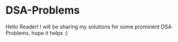 # DSA-Problems

Hello Reader! 
I will be sharing my solutions for some prominent DSA Problems, hope it helps :)
